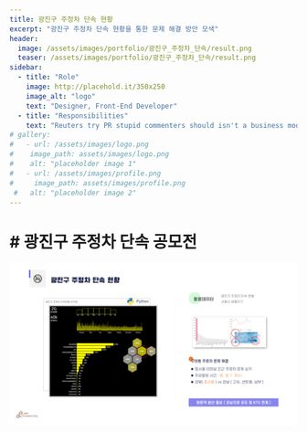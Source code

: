 ```yaml
---
title: 광진구 주정차 단속 현황
excerpt: "광진구 주정차 단속 현황을 통한 문제 해결 방안 모색"
header:
  image: /assets/images/portfolio/광진구_주정차_단속/result.png
  teaser: /assets/images/portfolio/광진구_주정차_단속/result.png
sidebar:
  - title: "Role"
    image: http://placehold.it/350x250
    image_alt: "logo"
    text: "Designer, Front-End Developer"
  - title: "Responsibilities"
    text: "Reuters try PR stupid commenters should isn't a business model"
# gallery:
#   - url: /assets/images/logo.png
#    image_path: assets/images/logo.png
#    alt: "placeholder image 1"
#   - url: /assets/images/profile.png
#     image_path: assets/images/profile.png
 #   alt: "placeholder image 2"
---
```


# # 광진구 주정차 단속 공모전

![foo](/assets/images/portfolio/광진구_주정차_단속/result.png)